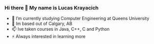 ### Hi there 👋 My name is Lucas Krayacich

- 🌱 I’m currently studying Computer Engineering at Queens University
- 💬 Im based out of Calgary, AB
- 📫 Ive taken courses in Java, C++, C and Python
- ⚡ Always interested in learning more
